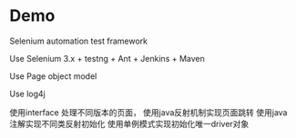 # Demo
Selenium automation test framework

Use Selenium 3.x  + testng + Ant + Jenkins + Maven 

Use Page object model

Use log4j

使用interface 处理不同版本的页面，
使用java反射机制实现页面跳转
使用java 注解实现不同类反射初始化
使用单例模式实现初始化唯一driver对象
